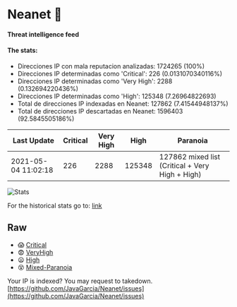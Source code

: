 # Neanet :hocho:
#### Threat intelligence feed
#### The stats:

- Direcciones IP con mala reputacion analizadas: 1724265 (100%)
- Direcciones IP determinadas como 'Critical':  226 (0.0131070340116%)
- Direcciones IP determinadas como 'Very High':  2288 (0.132694220436%)
- Direcciones IP determinadas como 'High':  125348 (7.26964822693)
- Total de direcciones IP indexadas en Neanet:  127862 (7.41544948137%)
- Total de direcciones IP descartadas en Neanet:  1596403 (92.5845505186%)

| Last Update | Critical | Very High | High | Paranoia |
| --- | --- | --- | --- | --- |
| 2021-05-04 11:02:18 | 226 | 2288 | 125348 | 127862 mixed list (Critical + Very High + High)|

![Stats](https://docs.google.com/spreadsheets/d/e/2PACX-1vSnaNMIXVabIpDJjufMlzH7poXnshF3mgd8Is1g9ytUEzVsP5my4Trn8f-xkoLLQ38xpL3HtmUexLo6/pubchart?oid=501124687&format=image)

For the historical stats go to: [link](/stats.csv)
## Raw
- :scream: [Critical](https://raw.githubusercontent.com/JavaGarcia/Neanet/master/blacklists/neanet_critical.txt)
- :fearful: [VeryHigh](https://raw.githubusercontent.com/JavaGarcia/Neanet/master/blacklists/neanet_veryHigh.txtt)
- :frowning: [High](https://raw.githubusercontent.com/JavaGarcia/Neanet/master/blacklists/neanet_high.txt)
- :dizzy_face: [Mixed-Paranoia](https://raw.githubusercontent.com/JavaGarcia/Neanet/master/blacklists/neanet_all.txt)


Your IP is indexed? You may request to takedown. [https://github.com/JavaGarcia/Neanet/issues](https://github.com/JavaGarcia/Neanet/issues)








































































































































































































































































































































































































































































































































































































































































































































































































































































































































































































































































































































































































































































































































































































































































































































































































































































































































































































































































































































































































































































































































































































































































































































































































































































































































































































































































































































































































































































































































































































































































































































































































































































































































































































































































































































































































































































































































































































































































































































































































































































































































































































































































































































































































































































































































































































































































































































































































































































































































































































































































































































































































































































































































































































































































































































































































































































































































































































































































































































































































































































































































































































































































































